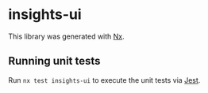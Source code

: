 # insights-ui

This library was generated with [Nx](https://nx.dev).

## Running unit tests

Run `nx test insights-ui` to execute the unit tests via [Jest](https://jestjs.io).
